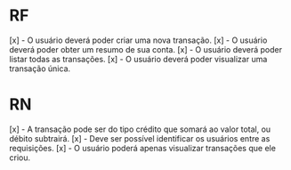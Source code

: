 # RF
[x] - O usuário deverá poder criar uma nova transação.
[x] - O usuário deverá poder obter um resumo de sua conta.
[x] - O usuário deverá poder listar todas as transações.
[x] - O usuário deverá poder visualizar uma transação única.
  
# RN
[x] - A transação pode ser do tipo crédito que somará ao valor total, ou débito subtrairá.
[x] - Deve ser possível identificar os usuários entre as requisições.
[x] - O usuário poderá apenas visualizar transações que ele criou.